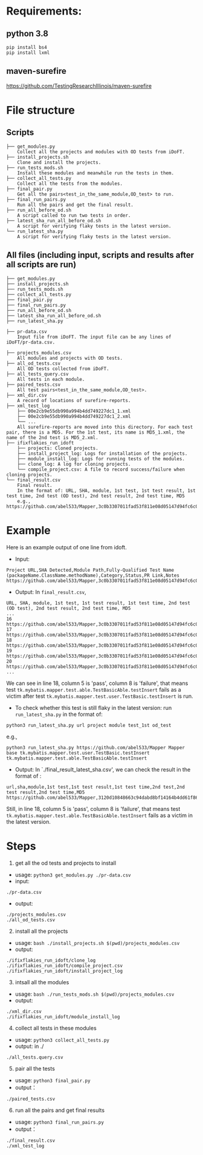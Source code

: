 # Requirements:
## python 3.8
```
pip install bs4
pip install lxml
```
## maven-surefire
https://github.com/TestingResearchIllinois/maven-surefire

# File structure
## Scripts
```
├── get_modules.py
    Collect all the projects and modules with OD tests from iDoFT.
├── install_projects.sh
    Clone and install the projects.
├── run_tests_mods.sh
    Install these modules and meanwhile run the tests in them.
├── collect_all_tests.py
    Collect all the tests from the modules.
├── final_pair.py
    Get all the pairs<test_in_the_same_module,OD_test> to run.
├── final_run_pairs.py
    Run all the pairs and get the final result.
├── run_all_before_od.sh
    A script called to run two tests in order.
├── latest_sha_run_all_before_od.sh
    A script for verifying flaky tests in the latest version.
└── run_latest_sha.py
    A script for verifying flaky tests in the latest version.
```

## All files (including input, scripts and results after all scripts are run)
```
├── get_modules.py
├── install_projects.sh
├── run_tests_mods.sh
├── collect_all_tests.py
├── final_pair.py
├── final_run_pairs.py
├── run_all_before_od.sh
├── latest_sha_run_all_before_od.sh
├── run_latest_sha.py

├── pr-data.csv
    Input file from iDoFT. The input file can be any lines of iDoFT/pr-data.csv.

├── projects_modules.csv
    All modules and projects with OD tests.
├── all_od_tests.csv
    All OD tests collected from iDoFT.
├── all_tests_query.csv
    All tests in each module.
├── paired_tests.csv
    All test pairs<test_in_the_same_module,OD_test>.
├── xml_dir.csv
    A record of locations of surefire-reports.
├── xml_test_log
    ├── 00e2cb9e55db990a994b4dd749227dc1_1.xml
    ├── 00e2cb9e55db990a994b4dd749227dc1_2.xml
    └── ...
    All surefire-reports are moved into this directory. For each test pair, there is a MD5. For the 1st test, its name is MD5_1.xml, the name of the 2nd test is MD5_2.xml.
├── ifixflakies_run_idoft
    ├── projects: Cloned projects.
    ├── install_project_log: Logs for installation of the projects.
    ├── module_install_log: Logs for running tests of the modules.
    ├── clone_log: A log for cloning projects.
    └── compile_project.csv: A file to record success/failure when cloning projects.
└── final_result.csv
    Final result. 
    In the format of: URL, SHA, module, 1st test, 1st test result, 1st test time, 2nd test (OD test), 2nd test result, 2nd test time, MD5
    e.g., https://github.com/abel533/Mapper,3c0b3307011fad53f811e08d05147d94fc6c0d67,base,tk.mybatis.mapper.helper.FieldTest.test2,pass,0,tk.mybatis.mapper.test.able.TestBasicAble.testInsert,pass,3.462,3146513902aa1807e09d1de4629b4ccf

```

# Example
Here is an example output of one line from idoft. 
- Input:
```
Project URL,SHA Detected,Module Path,Fully-Qualified Test Name (packageName.ClassName.methodName),Category,Status,PR Link,Notes
https://github.com/abel533/Mapper,3c0b3307011fad53f811e08d05147d94fc6c0d67,base,tk.mybatis.mapper.test.able.TestBasicAble.testInsert,OD,,,https://github.com/TestingResearchIllinois/idoft/issues/90
```
- Output: In `final_result.csv`,
```
URL, SHA, module, 1st test, 1st test result, 1st test time, 2nd test (OD test), 2nd test result, 2nd test time, MD5
...
16 https://github.com/abel533/Mapper,3c0b3307011fad53f811e08d05147d94fc6c0d67,base,tk.mybatis.mapper.test.user.TestBasic.testUpdateByPrimaryKey,pass,2.989,tk.mybatis.mapper.test.able.TestBasicAble.testInsert,pass,0.016,b35ca3f1da69b8ed2ec14dddb1dc1c52
17 https://github.com/abel533/Mapper,3c0b3307011fad53f811e08d05147d94fc6c0d67,base,tk.mybatis.mapper.test.user.TestBasic.testDelete,pass,2.971,tk.mybatis.mapper.test.able.TestBasicAble.testInsert,pass,0.001,84dd75154078ecfc93214d3822872dbf
18 https://github.com/abel533/Mapper,3c0b3307011fad53f811e08d05147d94fc6c0d67,base,tk.mybatis.mapper.test.user.TestBasic.testInsert,pass,2.866,tk.mybatis.mapper.test.able.TestBasicAble.testInsert,failure,0.005,f1f63888bac79e887b516512f48bc1bf
19 https://github.com/abel533/Mapper,3c0b3307011fad53f811e08d05147d94fc6c0d67,base,tk.mybatis.mapper.test.user.TestBasic.testSelect,pass,2.978,tk.mybatis.mapper.test.able.TestBasicAble.testInsert,pass,0.006,646ca4e5b0eb757b64d2eee32274facd
20 https://github.com/abel533/Mapper,3c0b3307011fad53f811e08d05147d94fc6c0d67,base,tk.mybatis.mapper.test.country.TestInsert.testDynamicInsertNull,pass,0.002,tk.mybatis.mapper.test.able.TestBasicAble.testInsert,pass,3.09,a0a121d2653b302c45432eaaee80ebf1
...
```
We can see in line 18, column 5 is 'pass', column 8 is 'failure', that means test `tk.mybatis.mapper.test.able.TestBasicAble.testInsert` fails as a victim after test `tk.mybatis.mapper.test.user.TestBasic.testInsert` is run.
- To check whether this test is still flaky in the latest version: run `run_latest_sha.py` in the format of:
```
python3 run_latest_sha.py url project module test_1st od_test
```
e.g.,
```
python3 run_latest_sha.py https://github.com/abel533/Mapper Mapper base tk.mybatis.mapper.test.user.TestBasic.testInsert tk.mybatis.mapper.test.able.TestBasicAble.testInsert
```
- Output: In `./final_result_latest_sha.csv', we can check the result in the format of :
```
url,sha,module,1st test,1st test result,1st test time,2nd test,2nd test result,2nd test time,MD5
https://github.com/abel533/Mapper,3120d10848663c94dabd8bf14164b4dd61f865d5,base,tk.mybatis.mapper.test.user.TestBasic.testInsert,pass,0.008,tk.mybatis.mapper.test.able.TestBasicAble.testInsert,failure,0.009,3ece566fa75a83ba009a5deca8c67069
```
Still, in line 18, column 5 is 'pass', column 8 is 'failure', that means test `tk.mybatis.mapper.test.able.TestBasicAble.testInsert` fails as a victim in the latest version.



# Steps

1. get all the od tests and projects to install  
- usage: `python3 get_modules.py ./pr-data.csv`
- input:
```
./pr-data.csv
```
- output:
```
./projects_modules.csv
./all_od_tests.csv
```
2. install all the projects
- usage: `bash ./install_projects.sh $(pwd)/projects_modules.csv`
- output:
```
./ifixflakies_run_idoft/clone_log
./ifixflakies_run_idoft/compile_project.csv
./ifixflakies_run_idoft/install_project_log
```

3. intsall all the modules 
- usage: `bash ./run_tests_mods.sh $(pwd)/projects_modules.csv`
- output: 
```
./xml_dir.csv
./ifixflakies_run_idoft/module_install_log
```
4. collect all tests in these modules
- usage: `python3 collect_all_tests.py`
- output: in ./
```
./all_tests.query.csv
```
5. pair all the tests
- usage: `python3 final_pair.py`
- output：
```
./paired_tests.csv
```
6. run all the pairs and get final results
- usage: `python3 final_run_pairs.py`
- output：
```
./final_result.csv
./xml_test_log
```
